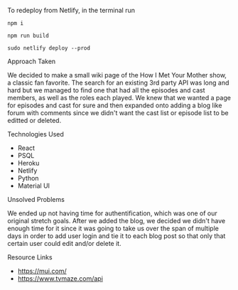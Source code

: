 To redeploy from Netlify, in the terminal run
```
npm i

npm run build

sudo netlify deploy --prod
```

Approach Taken

We decided to make a small wiki page of the How I Met Your Mother show, a classic fan favorite. The search for an existing 3rd party API was long and hard but we managed to find one that had all the episodes and cast members, as well as the roles each played. We knew that we wanted a page for episodes and cast for sure and then expanded onto adding a blog like forum with comments since we didn't want the cast list or episode list to be editted or deleted. 

Technologies Used

* React
* PSQL
* Heroku
* Netlify
* Python
* Material UI

Unsolved Problems

We ended up not having time for authentification, which was one of our original stretch goals. After we added the blog, we decided we didn't have enough time for it since it was going to take us over the span of multiple days in order to add user login and tie it to each blog post so that only that certain user could edit and/or delete it. 

Resource Links

* https://mui.com/ 
* https://www.tvmaze.com/api 
